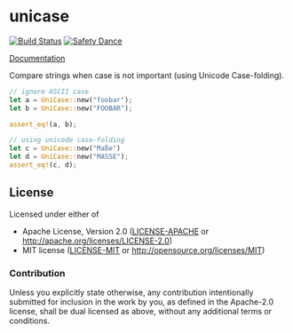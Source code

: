 # unicase

[![Build Status](https://travis-ci.org/seanmonstar/unicase.svg?branch=master)](https://travis-ci.org/seanmonstar/unicase) [![Safety Dance](https://img.shields.io/badge/unsafe-forbidden-success.svg)](https://github.com/rust-secure-code/safety-dance/)

[Documentation](https://docs.rs/unicase)

Compare strings when case is not important (using Unicode Case-folding).

```rust
// ignore ASCII case
let a = UniCase::new("foobar");
let b = UniCase::new("FOOBAR");

assert_eq!(a, b);

// using unicode case-folding
let c = UniCase::new("Maße")
let d = UniCase::new("MASSE");
assert_eq!(c, d);
```

## License

Licensed under either of

- Apache License, Version 2.0 ([LICENSE-APACHE](LICENSE-APACHE) or http://apache.org/licenses/LICENSE-2.0)
- MIT license ([LICENSE-MIT](LICENSE-MIT) or http://opensource.org/licenses/MIT)

### Contribution

Unless you explicitly state otherwise, any contribution intentionally submitted for inclusion in the work by you, as defined in the Apache-2.0 license, shall be dual licensed as above, without any additional terms or conditions.

